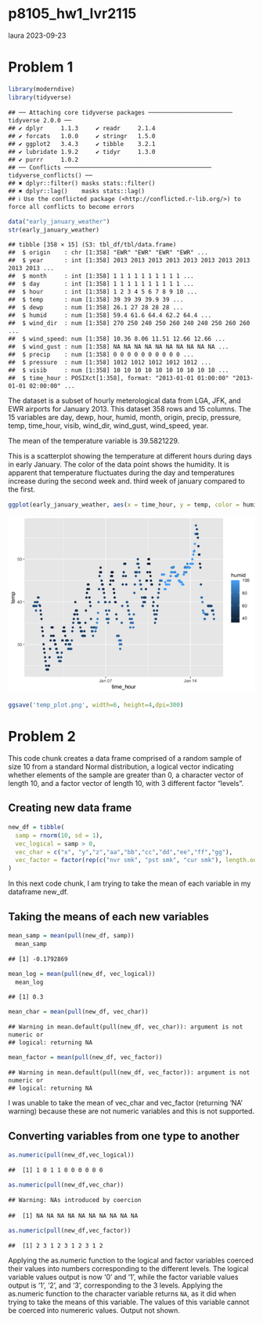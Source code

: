 p8105_hw1_lvr2115
================
laura
2023-09-23

# Problem 1

``` r
library(moderndive)
library(tidyverse)
```

    ## ── Attaching core tidyverse packages ──────────────────────── tidyverse 2.0.0 ──
    ## ✔ dplyr     1.1.3     ✔ readr     2.1.4
    ## ✔ forcats   1.0.0     ✔ stringr   1.5.0
    ## ✔ ggplot2   3.4.3     ✔ tibble    3.2.1
    ## ✔ lubridate 1.9.2     ✔ tidyr     1.3.0
    ## ✔ purrr     1.0.2     
    ## ── Conflicts ────────────────────────────────────────── tidyverse_conflicts() ──
    ## ✖ dplyr::filter() masks stats::filter()
    ## ✖ dplyr::lag()    masks stats::lag()
    ## ℹ Use the conflicted package (<http://conflicted.r-lib.org/>) to force all conflicts to become errors

``` r
data("early_january_weather")
str(early_january_weather)
```

    ## tibble [358 × 15] (S3: tbl_df/tbl/data.frame)
    ##  $ origin    : chr [1:358] "EWR" "EWR" "EWR" "EWR" ...
    ##  $ year      : int [1:358] 2013 2013 2013 2013 2013 2013 2013 2013 2013 2013 ...
    ##  $ month     : int [1:358] 1 1 1 1 1 1 1 1 1 1 ...
    ##  $ day       : int [1:358] 1 1 1 1 1 1 1 1 1 1 ...
    ##  $ hour      : int [1:358] 1 2 3 4 5 6 7 8 9 10 ...
    ##  $ temp      : num [1:358] 39 39 39 39.9 39 ...
    ##  $ dewp      : num [1:358] 26.1 27 28 28 28 ...
    ##  $ humid     : num [1:358] 59.4 61.6 64.4 62.2 64.4 ...
    ##  $ wind_dir  : num [1:358] 270 250 240 250 260 240 240 250 260 260 ...
    ##  $ wind_speed: num [1:358] 10.36 8.06 11.51 12.66 12.66 ...
    ##  $ wind_gust : num [1:358] NA NA NA NA NA NA NA NA NA NA ...
    ##  $ precip    : num [1:358] 0 0 0 0 0 0 0 0 0 0 ...
    ##  $ pressure  : num [1:358] 1012 1012 1012 1012 1012 ...
    ##  $ visib     : num [1:358] 10 10 10 10 10 10 10 10 10 10 ...
    ##  $ time_hour : POSIXct[1:358], format: "2013-01-01 01:00:00" "2013-01-01 02:00:00" ...

The dataset is a subset of hourly meterological data from LGA, JFK, and
EWR airports for January 2013. This dataset 358 rows and 15 columns. The
15 variables are day, dewp, hour, humid, month, origin, precip,
pressure, temp, time_hour, visib, wind_dir, wind_gust, wind_speed, year.

The mean of the temperature variable is 39.5821229.

This is a scatterplot showing the temperature at different hours during
days in early January. The color of the data point shows the humidity.
It is apparent that temperature fluctuates during the day and
temperatures increase during the second week and. third week of january
compared to the first.

``` r
ggplot(early_january_weather, aes(x = time_hour, y = temp, color = humid)) + geom_point()
```

![](p8105_hw1_lvr2115_files/figure-gfm/scatterplot-1.png)<!-- -->

``` r
ggsave('temp_plot.png', width=6, height=4,dpi=300)
```

# Problem 2

This code chunk creates a data frame comprised of a random sample of
size 10 from a standard Normal distribution, a logical vector indicating
whether elements of the sample are greater than 0, a character vector of
length 10, and a factor vector of length 10, with 3 different factor
“levels”.

## Creating new data frame

``` r
new_df = tibble(
  samp = rnorm(10, sd = 1),
  vec_logical = samp > 0,
  vec_char = c("x", "y","z","aa","bb","cc","dd","ee","ff","gg"),
  vec_factor = factor(rep(c("nvr smk", "pst smk", "cur smk"), length.out = 10))
)
```

In this next code chunk, I am trying to take the mean of each variable
in my dataframe new_df.

## Taking the means of each new variables

``` r
mean_samp = mean(pull(new_df, samp))
  mean_samp
```

    ## [1] -0.1792869

``` r
mean_log = mean(pull(new_df, vec_logical))
  mean_log
```

    ## [1] 0.3

``` r
mean_char = mean(pull(new_df, vec_char))
```

    ## Warning in mean.default(pull(new_df, vec_char)): argument is not numeric or
    ## logical: returning NA

``` r
mean_factor = mean(pull(new_df, vec_factor))
```

    ## Warning in mean.default(pull(new_df, vec_factor)): argument is not numeric or
    ## logical: returning NA

I was unable to take the mean of vec_char and vec_factor (returning ‘NA’
warning) because these are not numeric variables and this is not
supported.

## Converting variables from one type to another

``` r
as.numeric(pull(new_df,vec_logical))
```

    ##  [1] 1 0 1 1 0 0 0 0 0 0

``` r
as.numeric(pull(new_df,vec_char))
```

    ## Warning: NAs introduced by coercion

    ##  [1] NA NA NA NA NA NA NA NA NA NA

``` r
as.numeric(pull(new_df,vec_factor))
```

    ##  [1] 2 3 1 2 3 1 2 3 1 2

Applying the as.numeric function to the logical and factor variables
coerced their values into numbers corresponding to the different levels.
The logical variable values output is now ‘0’ and ‘1’, while the factor
variable values output is ‘1’, ‘2’, and ‘3’, corresponding to the 3
levels. Applying the as.numeric function to the character variable
returns `NA`, as it did when trying to take the means of this variable.
The values of this variable cannot be coerced into numereric values.
Output not shown.
